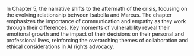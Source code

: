 In Chapter 5, the narrative shifts to the aftermath of the crisis, focusing on the evolving relationship between Isabella and Marcus. The chapter emphasizes the importance of communication and empathy as they work through their differences. Key moments of vulnerability reveal their emotional growth and the impact of their decisions on their personal and professional lives, reinforcing the overarching themes of collaboration and ethical considerations in AI rights advocacy.
